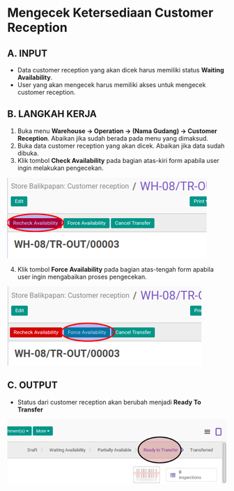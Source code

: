 # Mengecek Ketersediaan Customer Reception

## A. INPUT

* Data customer reception yang akan dicek harus memiliki status **Waiting Availability**.
* User yang akan mengecek harus memiliki akses untuk mengecek customer reception.

## B. LANGKAH KERJA

1. Buka menu **Warehouse -> Operation -> (Nama Gudang) -> Customer Reception**. Abaikan jika sudah berada
pada menu yang dimaksud.
2. Buka data customer reception yang akan dicek. Abaikan jika data sudah dibuka.
3. Klik tombol **Check Availability** pada bagian atas-kiri form apabila user ingin melakukan pengecekan.

![](../../img/customer-reception/tombol-check.png)

4. Klik tombol **Force Availability** pada bagian atas-tengah form apabila user ingin mengabaikan proses pengecekan.

![](../../img/customer-reception/tombol-force.png)

## C. OUTPUT

* Status dari customer reception akan berubah menjadi **Ready To Transfer**

![](../../img/customer-reception/status-ready-to-transfer.png)
